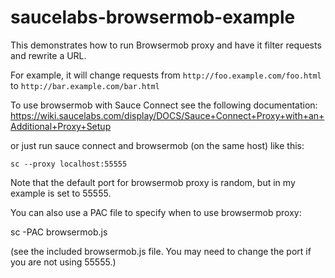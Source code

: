 # saucelabs-browsermob-example

This demonstrates how to run Browsermob proxy and have it filter requests and rewrite a URL.

For example, it will change requests from `http://foo.example.com/foo.html` to `http://bar.example.com/bar.html`

To use browsermob with Sauce Connect see the following documentation:
https://wiki.saucelabs.com/display/DOCS/Sauce+Connect+Proxy+with+an+Additional+Proxy+Setup

or just run sauce connect and browsermob (on the same host) like this:

```
sc --proxy localhost:55555
```

Note that the default port for browsermob proxy is random, but in my example is set to 55555.


You can also use a PAC file to specify when to use browsermob proxy:

sc -PAC browsermob.js

(see the included browsermob.js file.  You may need to change the port if you are not using 55555.)